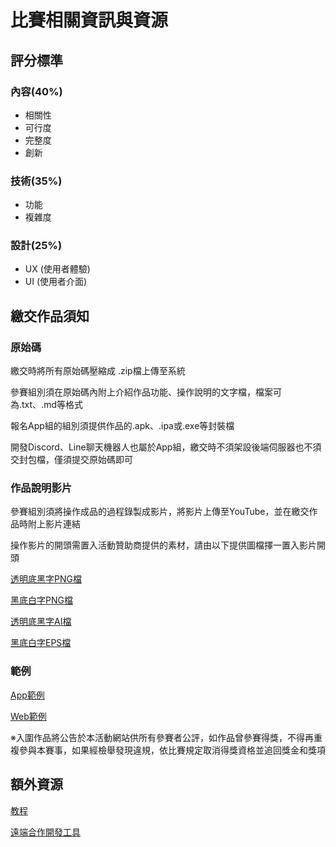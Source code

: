 # 比賽相關資訊與資源

## 評分標準

### 內容(40%)

* 相關性
* 可行度
* 完整度
* 創新

### 技術(35%)

* 功能
* 複雜度

### 設計(25%)

* UX (使用者體驗)
* UI (使用者介面)

## 繳交作品須知

### 原始碼

繳交時將所有原始碼壓縮成 .zip檔上傳至系統

參賽組別須在原始碼內附上介紹作品功能、操作說明的文字檔，檔案可為.txt、.md等格式

報名App組的組別須提供作品的.apk、.ipa或.exe等封裝檔

開發Discord、Line聊天機器人也屬於App組，繳交時不須架設後端伺服器也不須交封包檔，僅須提交原始碼即可

### 作品說明影片

參賽組別須將操作成品的過程錄製成影片，將影片上傳至YouTube，並在繳交作品時附上影片連結

操作影片的開頭需置入活動贊助商提供的素材，請由以下提供圖檔擇一置入影片開頭

[透明底黑字PNG檔](https://cdn.hackathontwjr.ml/files/AMD-logo-bk.png)

[黑底白字PNG檔](https://cdn.hackathontwjr.ml/files/AMD-logo-wh.png)

[透明底黑字AI檔](https://cdn.hackathontwjr.ml/files/AMD-logo-bk.ai)

[黑底白字EPS檔](https://cdn.hackathontwjr.ml/files/AMD-logo-wh.eps)

### 範例

[App範例](./app_template/)

[Web範例](./web_template/)

※入圍作品將公告於本活動網站供所有參賽者公評，如作品曾參賽得獎，不得再重複參與本賽事，如果經檢舉發現違規，依比賽規定取消得獎資格並追回獎金和獎項

## 額外資源

[教程](./tutorials.md)

[遠端合作開發工具](./remote-tools)

